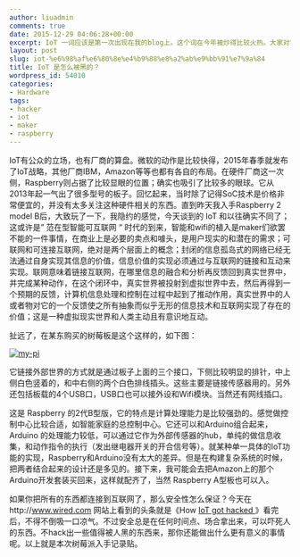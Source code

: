 ```yaml
---
author: liuadmin
comments: true
date: 2015-12-29 04:06:28+00:00
excerpt: IoT 一词应该是第一次出现在我的blog上。这个词在今年被炒得比较火热。大家对它的定位和理解不同，有的说这个是10年前的新闻，有的说这就是物联网，有的说这是链接万事万物，总之众说纷纭。
layout: post
slug: iot-%e6%98%af%e6%80%8e%e4%b9%88%e8%a2%ab%e9%bb%91%e7%9a%84
title: IoT 是怎么被黑的？
wordpress_id: 54010
categories:
- Hardware
tags:
- hacker
- iot
- maker
- raspberry
---
```


IoT有公众的立场，也有厂商的算盘。微软的动作是比较快得，2015年春季就发布了IoT战略，其他厂商IBM，Amazon等等也都有各自的布局。在硬件厂商这一次侧，Raspberry则占据了比较显眼的位置；确实也吸引了比较多的眼球。它从2013年起一气出了很多型号的板子。回忆起来，当时除了记得SoC技术是价格非常便宜的，并没有太多关注这种硬件相关的东西。直到昨天我入手Raspberry 2 model B后，大致玩了一下，我隐约的感觉，今天谈到的 IoT 和以往确实不同了；这或许是” 范在型智能可互联网 “ 时代的到来，智能和wifi的植入是maker们欲罢不能的一件事情，在商业上是必要的卖点和噱头，是用户现实的和潜在的需求；可联网和可连接互联网，绝对是两个层面上的概念；封闭的信息孤岛式的网络已经无法通过自身实现其信息的价值，信息价值的实现必须通过与互联网的链接和互动来实现。联网意味着链接互联网，在哪里信息的融合和分析再反馈回到真实世界中，并完成某种动作，在这个闭环中，真实世界被投射到虚拟世界中去，然后再得到一个预期的反馈，计算机信息处理和控制在过程中起到了推动作用，真实世界中的人或者物对它的一个反馈使之所有抽象而似乎无形的信息技术和互联网实现了存在的价值；这是一种虚拟现实世界和人类主动且有意识地互动。

扯远了，在某东购买的树莓板是这个这样的，如下图：

[![my-pi](http://cdn1.martinliu.cn/wp-content/uploads/2015/12/my-pi.jpg)](https://en.wikipedia.org/wiki/Raspberry_Pi)

它链接外部世界的方式就是通过板子上面的三个接口，下侧比较明显的排针，中上侧白色竖着的，和中右侧的两个白色排线插头。这些主要是链接传感器用的。另外还包括板载的4个USB口，USB口也可以接外设和Wifi模块。当然还有网线插口。

这是 Raspberry 的2代B型版，它的特点是计算处理能力是比较强劲的。感觉做控制中心比较合适，如智能家庭的总控制中心。它还可以和Arduino组合起来，Arduino 的处理能力较低，可以通过它作为外部传感器的hub，单纯的做信息收集，和动作指令的执行（发出继电器开关的开合信号等）。就某种单一具体的IoT功能的实现，Raspberry和Arduino没有太大的差异。但是在构建复杂系统的时候，把两者结合起来的设计还是多见的。接下来，我可能会去把Amazon上的那个Arduino开发套装买回来，这样就配齐了，当然 Raspberry A型板也可以入。

如果你把所有的东西都连接到互联网了，那么安全性怎么保证？今天在http://www.wired.com 网站上看到的头条就是《How [IoT got hacked ](http://www.wired.com/2015/12/2015-the-year-the-internet-of-things-got-hacked/)》看完后，不得不倒吸一口凉气。不过安全总是在任何时间点、场合拿出来，可以吓死人的东西。不hack出一些值得被人黑的东西来，那你还能做出什么更有意义的事情呢。以上就是本次树莓派入手记录贴。
